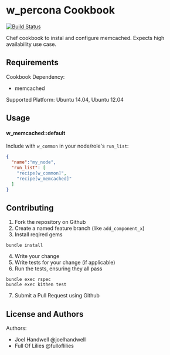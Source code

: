 w_percona Cookbook
==================

[![Build Status](https://travis-ci.org/haapp/w_memcached.svg?branch=master)](https://travis-ci.org/haapp/w_memcached)

Chef cookbook to instal and configure memcached. Expects high availability use case.

Requirements
------------
Cookbook Dependency:

* memcached

Supported Platform:
Ubuntu 14.04, Ubuntu 12.04

Usage
-----
#### w_memcached::default

Include with `w_common` in your node/role's `run_list`:

```json
{
  "name":"my_node",
  "run_list": [
    "recipe[w_common]",
    "recipe[w_memcached]"
  ]
}
```

Contributing
------------
1. Fork the repository on Github
2. Create a named feature branch (like `add_component_x`)
3. Install reqired gems
```
bundle install
```
4. Write your change
5. Write tests for your change (if applicable)
6. Run the tests, ensuring they all pass
```
bundle exec rspec
bundle exec kithen test
```
7. Submit a Pull Request using Github

License and Authors
-------------------
Authors: 
* Joel Handwell @joelhandwell 
* Full Of Lilies @fulloflilies
